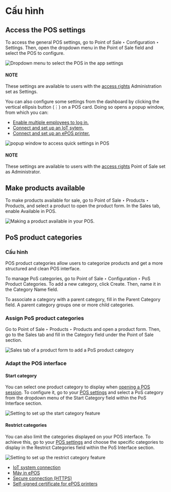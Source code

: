 # Cấu hình

<a id="configuration-settings"></a>

## Access the POS settings

To access the general POS settings, go to Point of Sale ‣ Configuration ‣
Settings. Then, open the dropdown menu in the Point of Sale field and select the POS to
configure.

![Dropdown menu to select the POS in the app settings](applications/sales/point_of_sale/configuration/select-pos-dropdown.png)

#### NOTE
These settings are available to users with the [access rights](../../general/users.md)
Administration set as Settings.

You can also configure some settings from the dashboard by clicking the vertical ellipsis button
(⋮) on a POS card. Doing so opens a popup window, from which you can:

- [Enable multiple employees to log in.](employee_login.md)
- [Connect and set up an IoT sytem.](configuration/pos_iot.md)
- [Connect and set up an ePOS printer.](configuration/epos_ssc.md)

![popup window to access quick settings in POS](applications/sales/point_of_sale/configuration/toggle-settings.png)

#### NOTE
These settings are available to users with the [access rights](../../general/users.md)
Point of Sale set as Administrator.

## Make products available

To make products available for sale, go to Point of Sale ‣ Products ‣ Products,
and select a product to open the product form. In the Sales tab, enable
Available in POS.

![Making a product available in your POS.](applications/sales/point_of_sale/configuration/pos-available.png)

## PoS product categories

### Cấu hình

POS product categories allow users to categorize products and get a more structured and clean
POS interface.

To manage PoS categories, go to Point of Sale ‣ Configuration ‣ PoS Product
Categories. To add a new category, click Create. Then, name it in the
Category Name field.

To associate a category with a parent category, fill in the Parent Category field. A
parent category groups one or more child categories.

### Assign PoS product categories

Go to Point of Sale ‣ Products ‣ Products and open a product form. Then, go to
the Sales tab and fill in the Category field under the Point of
Sale section.

![Sales tab of a product form to add a PoS product category](applications/sales/point_of_sale/configuration/form-pos-category.png)

### Adapt the POS interface

#### Start category

You can select one product category to display when [opening a POS session](../point_of_sale.md#pos-session-start). To configure it, go to your [POS settings](#configuration-settings) and
select a PoS category from the dropdown menu of the Start Category field within the
PoS Interface section.

![Setting to set up the start category feature](applications/sales/point_of_sale/configuration/start-category.png)

#### Restrict categories

You can also limit the categories displayed on your POS interface. To achieve this, go to your
[POS settings](#configuration-settings) and choose the specific categories to display in the
Restrict Categories field within the PoS Interface section.

![Setting to set up the restrict category feature](applications/sales/point_of_sale/configuration/restrict-category.png)

* [IoT system connection](configuration/pos_iot.md)
* [Máy in ePOS](configuration/epos_printers.md)
* [Secure connection (HTTPS)](configuration/https.md)
* [Self-signed certificate for ePOS printers](configuration/epos_ssc.md)
